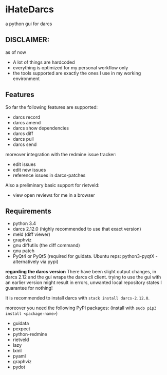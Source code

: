 # iHateDarcs
a python gui for darcs

## DISCLAIMER:
as of now
* A lot of things are hardcoded
* everything is optimized for my personal workflow only
* the tools supported are exactly the ones I use in my working environment

## Features

So far the following features are supported:

* darcs record
* darcs amend
* darcs show dependencies
* darcs diff
* darcs pull
* darcs send

moreover integration with the redmine issue tracker:

* edit issues
* edit new issues
* reference issues in darcs-patches

Also a preliminary basic support for rietveld:

* view open reviews for me in a browser


## Requirements

* python 3.4
* darcs 2.12.0 (highly recommended to use that exact version)
* meld (diff viewer)
* graphviz
* gnu diffutils (the diff command)
* gnu patch
* PyQt4 or PyQt5 (required for guidata. Ubuntu reps: python3-pyqtX - alternatively via pypi)

**regarding the darcs version**
There have been slight output changes, in darcs 2.12 and the gui wraps the darcs cli client.
trying to use the gui with an earlier version might result in errors, unwanted local repository states
I guarantee for nothing!

It is recommended to install darcs with `stack install darcs-2.12.0`.

moreover you need the following PyPI packages:
(install with `sudo pip3 install <package-name>`)

* guidata
* pexpect
* python-redmine
* rietveld
* lazy
* lxml
* pyaml
* graphviz
* pydot